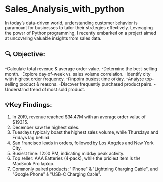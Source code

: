 # Sales_Analysis_with_python
In today's data-driven world, understanding customer behavior is paramount for businesses to tailor their strategies effectively. Leveraging the power of Python programming, I recently embarked on a project aimed at uncovering valuable insights from sales data.

## 🔍 Objective:
  -Calculate total revenue & average order value.
  -Determine the best-selling month.
  -Explore day-of-week vs. sales volume correlation.
  -Identify city with highest order frequency.
  -Pinpoint busiest time of day.
  -Analyze top-selling product & reasons.
  -Discover frequently purchased product pairs.
  -Understand trend of most sold product.

## 💡Key Findings:
	
  1. In 2019, revenue reached $34.47M with an average order value of $193.15.
  2. December saw the highest sales.
  3. Tuesdays typically boast the highest sales volume, while Thursdays and Fridays lag behind.
  4. San Francisco leads in orders, followed by Los Angeles and New York City.
  5. Busiest time: 12:00 PM, indicating midday peak activity.
  6. Top seller: AAA Batteries (4-pack), while the priciest item is the MacBook Pro laptop.
  7. Commonly paired products: "iPhone" & "Lightning Charging Cable", and "Google Phone" & "USB-C Charging Cable".
